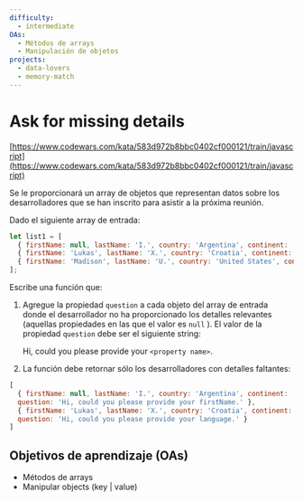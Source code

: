 ```yaml
---
difficulty:
  - intermediate
OAs:
  - Métodos de arrays
  - Manipulación de objetos
projects:
  - data-lovers
  - memory-match
---
```


# Ask for missing details

[https://www.codewars.com/kata/583d972b8bbc0402cf000121/train/javascript](https://www.codewars.com/kata/583d972b8bbc0402cf000121/train/javascript)

Se le proporcionará un array de objetos que representan datos sobre los
desarrolladores que se han inscrito para asistir a la próxima reunión.

Dado el siguiente array de entrada:

```js
let list1 = [
  { firstName: null, lastName: 'I.', country: 'Argentina', continent: 'Americas', age: 35, language: 'Java' },
  { firstName: 'Lukas', lastName: 'X.', country: 'Croatia', continent: 'Europe', age: 35, language: null },
  { firstName: 'Madison', lastName: 'U.', country: 'United States', continent: 'Americas', age: 32, language: 'Ruby' }
];
```

Escribe una función que:

1. Agregue la propiedad `question` a cada objeto del array de entrada donde el
  desarrollador no ha proporcionado los detalles relevantes (aquellas propiedades
  en las que el valor es `null` ). El valor de la propiedad `question` debe ser el
  siguiente string:

    Hi, could you please provide your `<property name>`.

2. La función debe retornar sólo los desarrolladores con detalles faltantes:

```js
[
  { firstName: null, lastName: 'I.', country: 'Argentina', continent: 'Americas', age: 35, language: 'Java',
  question: 'Hi, could you please provide your firstName.' },
  { firstName: 'Lukas', lastName: 'X.', country: 'Croatia', continent: 'Europe', age: 35, language: null,
  question: 'Hi, could you please provide your language.' }
]
```

## Objetivos de aprendizaje (OAs)

- Métodos de arrays
- Manipular objects (key | value)
